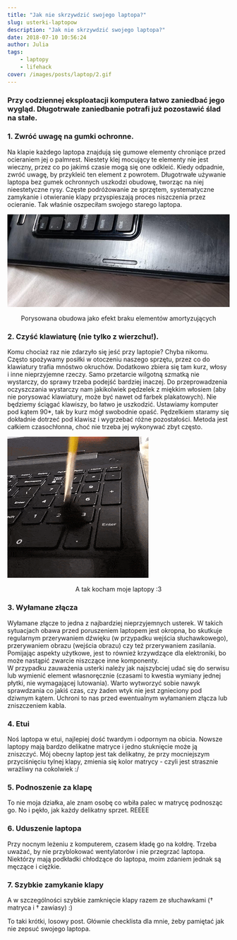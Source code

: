 ```yaml
---
title: "Jak nie skrzywdzić swojego laptopa?"
slug: usterki-laptopow
description: "Jak nie skrzywdzić swojego laptopa?"
date: 2018-07-10 10:56:24
author: Julia
tags:
    - laptopy
    - lifehack
cover: /images/posts/laptop/2.gif
---
```

### Przy codziennej eksploatacji komputera łatwo zaniedbać jego wygląd. Długotrwałe zaniedbanie potrafi już pozostawić ślad na stałe.

### 1. Zwróć uwagę na gumki ochronne.




Na klapie każdego laptopa znajdują się gumowe elementy chroniące przed ocieraniem jej o palmrest. Niestety klej mocujący te elementy nie jest wieczny, przez co po jakimś czasie mogą się one odkleić. Kiedy odpadnie, zwróć uwagę, by przykleić ten element z powrotem. Długotrwałe używanie laptopa bez gumek ochronnych uszkodzi obudowę, tworząc na niej nieestetyczne rysy. Częste podróżowanie ze sprzętem, systematyczne zamykanie i otwieranie klapy przyspieszają proces niszczenia przez ocieranie. Tak właśnie oszpeciłam swojego starego laptopa.  

![](/images/posts/laptop/1.jpg)
<div align="center"> 
Porysowana obudowa jako efekt braku elementów amortyzujących</div>



### 2. Czyść klawiaturę (nie tylko z wierzchu!).

<div>  
Komu chociaż raz nie zdarzyło się jeść przy laptopie? Chyba nikomu. Często spożywamy posiłki w otoczeniu naszego sprzętu, przez co do klawiatury trafia mnóstwo okruchów. Dodatkowo zbiera się tam kurz, włosy i inne nieprzyjemne rzeczy. Samo przetarcie wilgotną szmatką nie wystarczy, do sprawy trzeba podejść bardziej inaczej. Do przeprowadzenia oczyszczania wystarczy nam jakikolwiek pędzelek z miękkim włosiem (aby nie porysować klawiatury, może być nawet od farbek plakatowych). Nie będziemy ściągać klawiszy, bo łatwo je uszkodzić. Ustawiamy komputer pod kątem 90*, tak by kurz mógł swobodnie opaść. Pędzelkiem staramy się dokładnie dotrzeć pod klawisz i wygrzebać różne pozostałości. Metoda jest całkiem czasochłonna, choć nie trzeba jej wykonywać zbyt często.  


![](/images/posts/laptop/2.gif)
<div align="center"> 
A tak kocham moje laptopy :3
</div>

### 3. Wyłamane złącza

Wyłamane złącze to jedna z najbardziej nieprzyjemnych usterek. W takich sytuacjach obawa przed poruszeniem laptopem jest okropna, bo skutkuje regularnym przerywaniem dźwięku (w przypadku wejścia słuchawkowego), przerywaniem obrazu (wejścia obrazu) czy też przerywaniem zasilania. Pomijając aspekty użytkowe, jest to również krzywdzące dla elektroniki, bo może nastąpić zwarcie niszczące inne komponenty.  
W przypadku zauważenia usterki należy jak najszybciej udać się do serwisu lub wymienić element własnoręcznie (czasami to kwestia wymiany jednej płytki, nie wymagającej lutowania). Warto wytworzyć sobie nawyk sprawdzania co jakiś czas, czy żaden wtyk nie jest zgnieciony pod dziwnym kątem. Uchroni to nas przed ewentualnym wyłamaniem złącza lub zniszczeniem kabla.  

### 4. Etui

Noś laptopa w etui, najlepiej dość twardym i odpornym na obicia. Nowsze laptopy mają bardzo delikatne matryce i jedno stuknięcie może ją zniszczyć. Mój obecny laptop jest tak delikatny, że przy mocniejszym przyciśnięciu tylnej klapy, zmienia się kolor matrycy - czyli jest strasznie wrażliwy na cokolwiek :/  

### 5. Podnoszenie za klapę

To nie moja działka, ale znam osobę co wbiła palec w matrycę podnosząc go. No i pękło, jak każdy delikatny sprzet.  REEEE

### 6. Uduszenie laptopa

Przy nocnym leżeniu z komputerem, czasem kładę go na kołdrę. Trzeba uważać, by nie przyblokować wentylatorów i nie przegrzać laptopa. Niektórzy mają podkładki chłodzące do laptopa, moim zdaniem jednak są męczące i ciężkie.

### 7. Szybkie zamykanie klapy

A w szczególności szybkie zamknięcie klapy razem ze słuchawkami († matryca i † zawiasy) :)

To taki krótki, losowy post. Głównie checklista dla mnie, żeby pamiętać jak nie zepsuć swojego laptopa. 